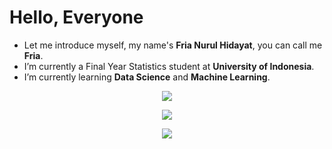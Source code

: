 <h1>Hello, Everyone</h1>

- Let me introduce myself, my name's **Fria Nurul Hidayat**, you can call me **Fria**.
- I’m currently a Final Year Statistics student at **University of Indonesia**.
- I’m currently learning **Data Science** and **Machine Learning**.

<p align=center>
<img src="https://github-readme-stats.vercel.app/api?username=frianlh&show_icons=true&theme=blueberry&border_radius=5" align=center>
</p>

<p align=center>
<img src="https://github-readme-streak-stats.herokuapp.com/?user=frianlh&theme=blueberry&border_radius="5" align=center>
</p>

<p align=center>
<img src="https://github-readme-stats.vercel.app/api/top-langs/?username=frianlh&layout=compact&theme=blueberry&border_radius=5" align=center>
</p>
